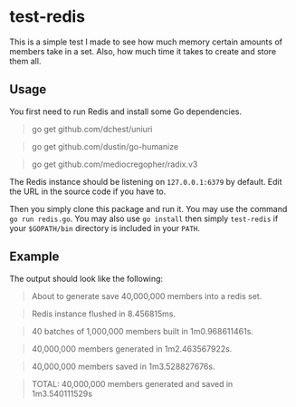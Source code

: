# test-redis

This is a simple test I made to see how much memory certain amounts of members take in a set. Also, how much time it takes to create and store them all.

## Usage

You first need to run Redis and install some Go dependencies.

> go get github.com/dchest/uniuri

> go get github.com/dustin/go-humanize

> go get github.com/mediocregopher/radix.v3

The Redis instance should be listening on `127.0.0.1:6379` by default. Edit the URL in the source code if you have to.

Then you simply clone this package and run it. You may use the command `go run redis.go`. You may also use `go install` then simply `test-redis` if your `$GOPATH/bin` directory is included in your `PATH`.

## Example

The output should look like the following:

> About to generate save 40,000,000 members into a redis set.

> Redis instance flushed in 8.456815ms.

> 40 batches of 1,000,000 members built in 1m0.968611461s.

> 40,000,000 members generated in 1m2.463567922s.

> 40,000,000 members saved in 1m3.528827676s.

> TOTAL: 40,000,000 members generated and saved in 1m3.540111529s
